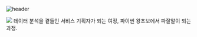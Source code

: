![header](https://capsule-render.vercel.app/api?type=rounded&color=gradient&customColorList=18&height=200&section=header&text=Way%20to%20be%20Analyzer&animation=fadeIn&fontSize=70)



<img src='https://img.shields.io/badge/Python-studing-green'>
데이터 분석을 곁들인 서비스 기획자가 되는 여정, 파이썬 왕초보에서 파잘알이 되는 과정.
